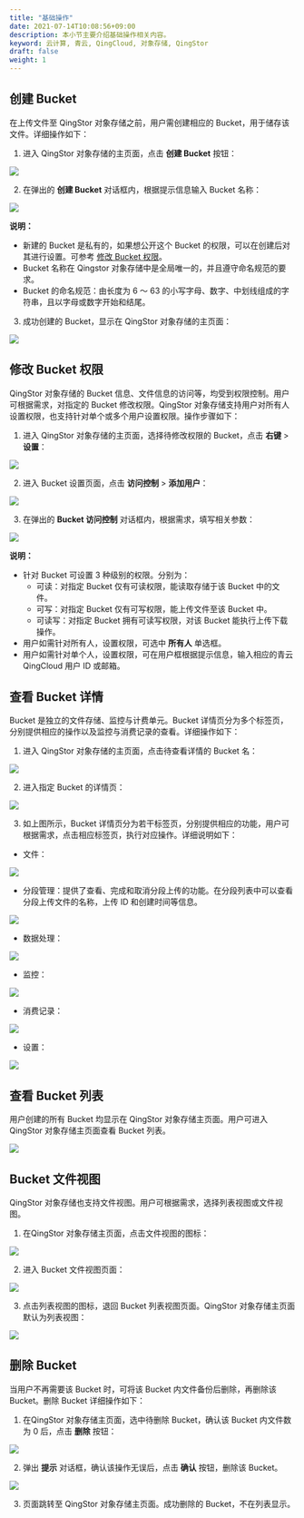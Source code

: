 ```yaml
---
title: "基础操作"
date: 2021-07-14T10:08:56+09:00
description: 本小节主要介绍基础操作相关内容。
keyword: 云计算, 青云, QingCloud, 对象存储, QingStor
draft: false
weight: 1
---
```


## 创建 Bucket
在上传文件至 QingStor 对象存储之前，用户需创建相应的 Bucket，用于储存该文件。详细操作如下：

1. 进入 QingStor 对象存储的主页面，点击 **创建 Bucket** 按钮：

 ![](/storage/object-storage/_images/console_main.png)

2. 在弹出的 **创建 Bucket** 对话框内，根据提示信息输入 Bucket 名称：

 ![](/storage/object-storage/_images/create_bucket.png)

 **说明：**
   - 新建的 Bucket 是私有的，如果想公开这个 Bucket 的权限，可以在创建后对其进行设置。可参考 [修改 Bucket 权限](#修改-bucket-权限)。
   - Bucket 名称在 Qingstor 对象存储中是全局唯一的，并且遵守命名规范的要求。
   - Bucket 的命名规范：由长度为 6 ～ 63 的小写字母、数字、中划线组成的字符串，且以字母或数字开始和结尾。

3. 成功创建的 Bucket，显示在 QingStor 对象存储的主页面：

 ![](/storage/object-storage/_images/create_bucket_list.png)

## 修改 Bucket 权限
QingStor 对象存储的 Bucket 信息、文件信息的访问等，均受到权限控制。用户可根据需求，对指定的 Bucket 修改权限。QingStor 对象存储支持用户对所有人设置权限，也支持针对单个或多个用户设置权限。操作步骤如下：

1. 进入 QingStor 对象存储的主页面，选择待修改权限的 Bucket，点击 **右键** > **设置**：

 ![](/storage/object-storage/_images/set_bucket_acl1.png)

2. 进入 Bucket 设置页面，点击 **访问控制** > **添加用户**：

 ![](/storage/object-storage/_images/set_bucket_acl2.png)

3. 在弹出的 **Bucket 访问控制** 对话框内，根据需求，填写相关参数：

 ![](/storage/object-storage/_images/set_bucket_acl3.png)

 **说明：**
   - 针对 Bucket 可设置 3 种级别的权限。分别为：
       - 可读：对指定 Bucket 仅有可读权限，能读取存储于该 Bucket 中的文件。
	   - 可写：对指定 Bucket 仅有可写权限，能上传文件至该 Bucket 中。
	   - 可读写：对指定 Bucket 拥有可读写权限，对该 Bucket 能执行上传下载操作。
   - 用户如需针对所有人，设置权限，可选中 **所有人** 单选框。
   - 用户如需针对单个人，设置权限，可在用户框根据提示信息，输入相应的青云 QingCloud 用户 ID 或邮箱。

## 查看 Bucket 详情
Bucket 是独立的文件存储、监控与计费单元。Bucket 详情页分为多个标签页，分别提供相应的操作以及监控与消费记录的查看。详细操作如下：

1. 进入 QingStor 对象存储的主页面，点击待查看详情的 Bucket 名：

 ![](/storage/object-storage/_images/bucket_info1.png)

2. 进入指定 Bucket 的详情页：

 ![](/storage/object-storage/_images/bucket_info2.png)

3. 如上图所示，Bucket 详情页分为若干标签页，分别提供相应的功能，用户可根据需求，点击相应标签页，执行对应操作。详细说明如下：
- 文件：

 ![](/storage/object-storage/_images/bucket_info3.png)

- 分段管理：提供了查看、完成和取消分段上传的功能。在分段列表中可以查看分段上传文件的名称，上传 ID 和创建时间等信息。

 ![](/storage/object-storage/_images/bucket_info4.png)

- 数据处理：

 ![](/storage/object-storage/_images/bucket_info5.png)

- 监控：

 ![](/storage/object-storage/_images/bucket_info6.png)

- 消费记录：

 ![](/storage/object-storage/_images/bucket_info7.png)

- 设置：

 ![](/storage/object-storage/_images/bucket_info8.png)

## 查看 Bucket 列表
用户创建的所有 Bucket 均显示在 QingStor 对象存储主页面。用户可进入 QingStor 对象存储主页面查看 Bucket 列表。

![](/storage/object-storage/_images/create_bucket_list.png)

## Bucket 文件视图
QingStor 对象存储也支持文件视图。用户可根据需求，选择列表视图或文件视图。

1. 在QingStor 对象存储主页面，点击文件视图的图标：

 ![](/storage/object-storage/_images/bucket_view1.png)

2. 进入 Bucket 文件视图页面：

 ![](/storage/object-storage/_images/bucket_view2.png)

3. 点击列表视图的图标，退回 Bucket 列表视图页面。QingStor 对象存储主页面默认为列表视图：

 ![](/storage/object-storage/_images/bucket_view3.png)

## 删除 Bucket
当用户不再需要该 Bucket 时，可将该 Bucket 内文件备份后删除，再删除该 Bucket。删除 Bucket 详细操作如下：

1. 在QingStor 对象存储主页面，选中待删除 Bucket，确认该 Bucket 内文件数为 0 后，点击 **删除** 按钮：

 ![](/storage/object-storage/_images/delete_bucket1.png)

2. 弹出 **提示** 对话框，确认该操作无误后，点击 **确认** 按钮，删除该 Bucket。

 ![](/storage/object-storage/_images/delete_bucket2.png)

3. 页面跳转至 QingStor 对象存储主页面。成功删除的 Bucket，不在列表显示。
